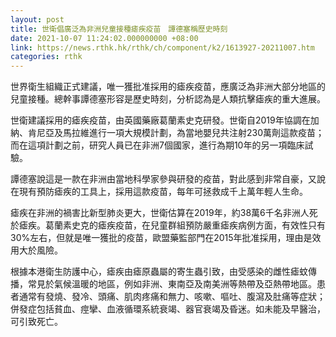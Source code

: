 ```yaml
---
layout: post
title: 世衛倡廣泛為非洲兒童接種瘧疾疫苗　譚德塞稱歷史時刻
date: 2021-10-07 11:24:02.000000000 +08:00
link: https://news.rthk.hk/rthk/ch/component/k2/1613927-20211007.htm
categories: rthk
---
```


世界衛生組織正式建議，唯一獲批准採用的瘧疾疫苗，應廣泛為非洲大部分地區的兒童接種。總幹事譚德塞形容是歷史時刻，分析認為是人類抗擊瘧疾的重大進展。

世衛建議採用的瘧疾疫苗，由英國藥廠葛蘭素史克研發。世衛自2019年協調在加納、肯尼亞及馬拉維進行一項大規模計劃，為當地嬰兒共注射230萬劑這款疫苗；而在這項計劃之前，研究人員已在非洲7個國家，進行為期10年的另一項臨床試驗。

譚德塞說這是一款在非洲由當地科學家參與研發的疫苗，對此感到非常自豪，又說在現有預防瘧疾的工具上，採用這款疫苗，每年可拯救成千上萬年輕人生命。

瘧疾在非洲的禍害比新型肺炎更大，世衛估算在2019年，約38萬6千名非洲人死於瘧疾。葛蘭素史克的瘧疾疫苗，在兒童群組預防嚴重瘧疾病例方面，有效性只有30%左右，但就是唯一獲批的疫苗，歐盟藥監部門在2015年批准採用，理由是效用大於風險。

根據本港衛生防護中心，瘧疾由瘧原蟲屬的寄生蟲引致，由受感染的雌性瘧蚊傳播，常見於氣候溫暖的地區，例如非洲、東南亞及南美洲等熱帶及亞熱帶地區。患者通常有發燒、發冷、頭痛、肌肉疼痛和無力、咳嗽、嘔吐、腹瀉及肚痛等症狀；併發症包括貧血、痙攣、血液循環系統衰竭、器官衰竭及昏迷。如未能及早醫治，可引致死亡。
